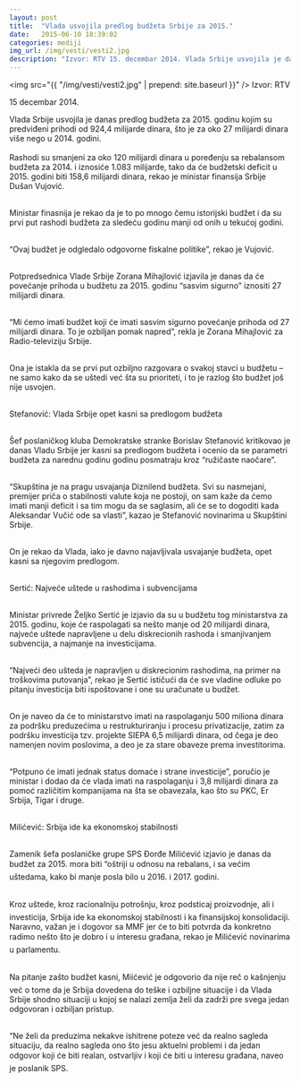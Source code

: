 ```yaml
---
layout: post
title:  "Vlada usvojila predlog budžeta Srbije za 2015."
date:   2015-06-10 18:39:02
categories: mediji
img_url: /img/vesti/vesti2.jpg
description: "Izvor: RTV 15. decembar 2014. Vlada Srbije usvojila je danas predlog budžeta za 2015. godinu kojim su predviđeni prihodi od 924,4 milijarde dinara, što je za oko 27 milijardi dinara više nego u 2014. godini. Rashodi su smanjeni za oko 120 milijardi dinara u poređenju sa rebalansom budžeta za 2014. i iznosiće 1.083 milijarde, tako..."
---
```

<img  src="{{ "/img/vesti/vesti2.jpg" | prepend: site.baseurl }}" />
Izvor: RTV

15 decembar 2014.

<div class="justify">
Vlada Srbije usvojila je danas predlog budžeta za 2015. godinu kojim su predviđeni prihodi od 924,4 milijarde dinara, što je za oko 27 milijardi dinara više nego u 2014. godini.
<br/><br/>
Rashodi su smanjeni za oko 120 milijardi dinara u poređenju sa rebalansom budžeta za 2014. i iznosiće 1.083 milijarde, tako da će budžetski deficit u 2015. godini biti 158,6 milijardi dinara, rekao je ministar finansija Srbije Dušan Vujović.<br/><br/>

Ministar finasnija je rekao da je to po mnogo čemu istorijski budžet i da su prvi put rashodi budžeta za sledeću godinu manji od onih u tekućoj godini.<br/><br/>

“Ovaj budžet je odgledalo odgovorne fiskalne politike”, rekao je Vujović.<br/><br/>

Potpredsednica Vlade Srbije Zorana Mihajlović izjavila je danas da će povećanje prihoda u budžetu za 2015. godinu “sasvim sigurno” iznositi 27 milijardi dinara.<br/><br/>

“Mi ćemo imati budžet koji će imati sasvim sigurno povećanje prihoda od 27 milijardi dinara. To je ozbiljan pomak napred”, rekla je Zorana Mihajlović za Radio-televiziju Srbije.<br/><br/>

Ona je istakla da se prvi put ozbiljno razgovara o svakoj stavci u budžetu – ne samo kako da se uštedi već šta su prioriteti, i to je razlog što budžet još nije usvojen.<br/><br/>

Stefanović: Vlada Srbije opet kasni sa predlogom budžeta<br/><br/>

Šef poslaničkog kluba Demokratske stranke Borislav Stefanović kritikovao je danas Vladu Srbije jer kasni sa predlogom budžeta i ocenio da se parametri budžeta za narednu godinu godinu posmatraju kroz “ružičaste naočare”.<br/><br/>

“Skupština je na pragu usvajanja Diznilend budžeta. Svi su nasmejani, premijer priča o stabilnosti valute koja ne postoji, on sam kaže da ćemo imati manji deficit i sa tim mogu da se saglasim, ali će se to dogoditi kada Aleksandar Vučić ode sa vlasti”, kazao je Stefanović novinarima u Skupštini Srbije.<br/><br/>

On je rekao da Vlada, iako je davno najavljivala usvajanje budžeta, opet kasni sa njegovim predlogom.<br/><br/>

Sertić: Najveće uštede u rashodima i subvencijama<br/><br/>

Ministar privrede Željko Sertić je izjavio da su u budžetu tog ministarstva za 2015. godinu, koje će raspolagati sa nešto manje od 20 milijardi dinara, najveće uštede napravljene u delu diskrecionih rashoda i smanjivanjem subvencija, a najmanje na investicijama.<br/><br/>

“Najveći deo ušteda je napravljen u diskrecionim rashodima, na primer na troškovima putovanja”, rekao je Sertić ističući da će sve vladine odluke po pitanju investicija biti ispoštovane i one su uračunate u budžet.<br/><br/>

On je naveo da će to ministarstvo imati na raspolaganju 500 miliona dinara za podršku preduzećima u restrukturiranju i procesu privatizacije, zatim za podršku investicija tzv. projekte SIEPA 6,5 milijardi dinara, od čega je deo namenjen novim poslovima, a deo je za stare obaveze prema investitorima.<br/><br/>

“Potpuno će imati jednak status domaće i strane investicije”, poručio je ministar i dodao da će vlada imati na raspolaganju i 3,8 milijardi dinara za pomoć različitim kompanijama na šta se obavezala, kao što su PKC, Er Srbija, Tigar i druge.<br/><br/>

Milićević: Srbija ide ka ekonomskoj stabilnosti<br/><br/>

Zamenik šefa poslaničke grupe SPS Đorđe Milićević izjavio je danas da budžet za 2015. mora biti “oštriji u odnosu na rebalans, i sa većim uštedama, kako bi manje posla bilo u 2016. i 2017. godini.<br/><br/>

Kroz uštede, kroz racionalniju potrošnju, kroz podsticaj proizvodnje, ali i investicija, Srbija ide ka ekonomskoj stabilnosti i ka finansijskoj konsolidaciji. Naravno, važan je i dogovor sa MMF jer će to biti potvrda da konkretno radimo nešto što je dobro i u interesu građana, rekao je Milićević novinarima u parlamentu.<br/><br/>

Na pitanje zašto budžet kasni, Miićević je odgovorio da nije reč o kašnjenju već o tome da je Srbija dovedena do teške i ozbiljne situacije i da Vlada Srbije shodno situaciji u kojoj se nalazi zemlja želi da zadrži pre svega jedan odgovoran i ozbiljan pristup.<br/><br/>

“Ne želi da preduzima nekakve ishitrene poteze već da realno sagleda situaciju, da realno sagleda ono što jesu aktuelni problemi i da jedan odgovor koji će biti realan, ostvarljiv i koji će biti u interesu građana, naveo je poslanik SPS.</div>
